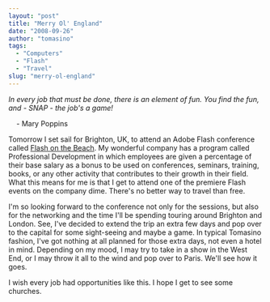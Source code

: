 ```yaml
---
layout: "post"
title: "Merry Ol' England"
date: "2008-09-26"
author: "tomasino"
tags:
  - "Computers"
  - "Flash"
  - "Travel"
slug: "merry-ol-england"
---
```


<span style="font-style: italic;">In every job that must be done, there
is an element of fun. You find the fun, and - SNAP - the job's a
game!</span>

    - Mary Poppins

Tomorrow I set sail for Brighton, UK, to attend an Adobe Flash
conference called [Flash on the Beach][]. My wonderful company has a
program called Professional Development in which employees are given a
percentage of their base salary as a bonus to be used on conferences,
seminars, training, books, or any other activity that contributes to
their growth in their field. What this means for me is that I get to
attend one of the premiere Flash events on the company dime. There's no
better way to travel than free.

I'm so looking forward to the conference not only for the sessions, but
also for the networking and the time I'll be spending touring around
Brighton and London. See, I've decided to extend the trip an extra few
days and pop over to the capital for some sight-seeing and maybe a game.
In typical Tomasino fashion, I've got nothing at all planned for those
extra days, not even a hotel in mind. Depending on my mood, I may try to
take in a show in the West End, or I may throw it all to the wind and
pop over to Paris. We'll see how it goes.

I wish every job had opportunities like this. I hope I get to see some
churches.

  [Flash on the Beach]: //www.flashonthebeach.com
